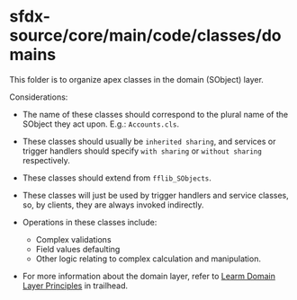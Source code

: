 # sfdx-source/core/main/code/classes/domains

This folder is to organize apex classes in the domain (SObject) layer.

Considerations:

-   The name of these classes should correspond to the plural name of the SObject they act upon. E.g.: `Accounts.cls`.

-   These classes should usually be `inherited sharing`, and services or trigger handlers should specify `with sharing` or `without sharing` respectively.

-   These classes should extend from `fflib_SObjects`.

-   These classes will just be used by trigger handlers and service classes, so, by clients, they are always invoked indirectly.

-   Operations in these classes include:

    -   Complex validations
    -   Field values defaulting
    -   Other logic relating to complex calculation and manipulation.

-   For more information about the domain layer, refer to [Learm Domain Layer Principles](https://trailhead.salesforce.com/en/content/learn/modules/apex_patterns_dsl/apex_patterns_dsl_learn_dl_principles) in trailhead.
